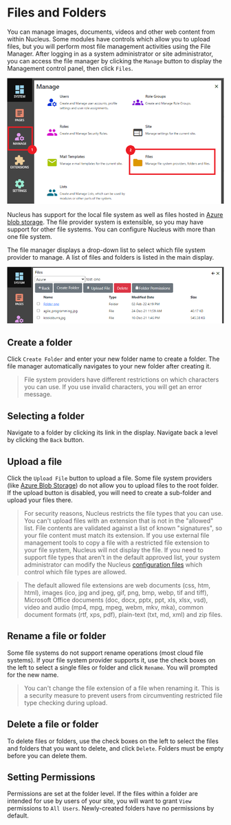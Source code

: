 # Files and Folders
You can manage images, documents, videos and other web content from within Nucleus.  Some modules have controls 
which allow you to upload files, but you will perform most file management activities using the File Manager.  After
logging in as a system administrator or site administrator, you can access the file manager by clicking the
`Manage` button to display the Management control panel, then click `Files`.

![Manage Files and Folders](FilesAndFolders.png)

Nucleus has support for the local file system as well as files hosted in [Azure blob storage](https://azure.microsoft.com/en-au/services/storage/blobs/).  The file provider system is
extensible, so you may have support for other file systems.  You can configure Nucleus with more than one file system.

The file manager displays a drop-down list to select which file system provider to manage.  A list of files and folders is listed 
in the main display.

![Manage Files and Folders](FilesAndFolders-FileManager.png)

## Create a folder
Click `Create Folder` and enter your new folder name to create a folder.  The file manager automatically 
navigates to your new folder after creating it.

> File system providers have different restrictions on which characters you can use.  If you use invalid characters, you will get 
an error message.  

## Selecting a folder
Navigate to a folder by clicking its link in the display.  Navigate back a level by clicking the `Back` button.

## Upload a file
Click the `Upload File` button to upload a file.  Some file system providers (like [Azure Blob Storage](https://azure.microsoft.com/en-au/services/storage/blobs/)) 
do not allow you to upload files to the root folder.  If the upload button is disabled, you will need to create a sub-folder and 
upload your files there.

> For security reasons, Nucleus restricts the file types that you can use.  You can't upload files
with an extension that is not in the "allowed" list.  File contents are validated against a list of known "signatures", 
so your file content must match its extension.  If you use external file management tools to copy a file with a restricted 
file extension to your file system, Nucleus will not display the file.  If you need to support file types that aren't in the default
approved list, your system administrator can modify the Nucleus [configuration files](/configuration-files/) which control which file 
types are allowed.  

> The default allowed file extensions are web documents (css, htm, html), 
images (ico, jpg and jpeg, gif, png, bmp, webp, tif and tiff), Microsoft Office documents (doc, docx, pptx, ppt, xls, xlsx, vsd),
video and audio (mp4, mpg, mpeg, webm, mkv, mka), common document formats (rtf, xps, pdf), plain-text (txt, md, xml) and zip files.

## Rename a file or folder
Some file systems do not support rename operations (most cloud file systems).  If your file system provider supports it, use the 
check boxes on the left to select a single files or folder and click `Rename`.  You will prompted for the new name.

> You can't change the file extension of a file when renaming it.  This is a security measure to prevent users 
from circumventing restricted file type checking during upload.

## Delete a file or folder
To delete files or folders, use the check boxes on the left to select the files and folders that you want to delete, and click 
`Delete`.  Folders must be empty before you can delete them.

## Setting Permissions
Permissions are set at the folder level.  If the files within a folder are intended for use by users of your site, you will want to grant 
`View` permissions to `All Users`.  Newly-created folders have no permissions by default.

